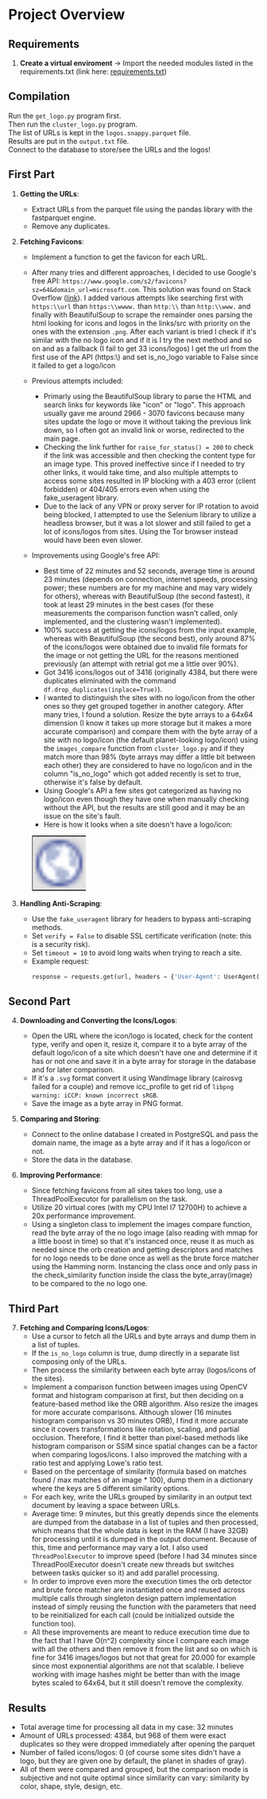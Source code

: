 # Project Overview

## Requirements

1. **Create a virtual enviroment**
   -> Import the  needed modules listed in the requirements.txt (link here: [requirements.txt](https://github.com/davide-perli/App-clust3r/blob/main/requirements.txt))

## Compilation

Run the `get_logo.py` program first.  
Then run the `cluster_logo.py` program.  
The list of URLs is kept in the `logos.snappy.parquet` file.  
Results are put in the `output.txt` file.  
Connect to the database to store/see the URLs and the logos!

## First Part

1. **Getting the URLs**:
   - Extract URLs from the parquet file using the pandas library with the fastparquet engine.
   - Remove any duplicates.

2. **Fetching Favicons**:
   - Implement a function to get the favicon for each URL.
   - After many tries and different approaches, I decided to use Google's free API: `https://www.google.com/s2/favicons?sz=64&domain_url=microsoft.com`. This solution was found on Stack Overflow ([link](https://stackoverflow.com/questions/10456663/any-way-to-grab-a-logo-icon-from-website-url-programmatically)). I added various attempts like searching first with `https:\\url` than `https:\\wwww.` than `http:\\` than `http:\\www.` and finally with BeautifulSoup to scrape the remainder ones parsing the html looking for icons and logos in the links/src with priority on the ones with the extension `.png`. After each variant is tried I check if it's similar with the no logo icon and if it is I try the next method and so on and as a fallback (I fail to get 33 icons/logos) I get the url from the first use of the API (https:\\) and set is_no_logo variable to False since it failed to get a logo/icon
   - Previous attempts included:
     - Primarly using the BeautifulSoup library to parse the HTML and search links for keywords like "icon" or "logo". This approach usually gave me around 2966 - 3070 favicons because many sites update the logo or move it without taking the previous link down, so I often got an invalid link or worse, redirected to the main page.
     - Checking the link further for `raise_for_status() = 200` to check if the link was accessible and then checking the content type for an image type. This proved ineffective since if I needed to try other links, it would take time, and also multiple attempts to access some sites resulted in IP blocking with a 403 error (client forbidden) or 404/405 errors even when using the fake_useragent library.
     - Due to the lack of any VPN or proxy server for IP rotation to avoid being blocked, I attempted to use the Selenium library to utilize a headless browser, but it was a lot slower and still failed to get a lot of icons/logos from sites. Using the Tor browser instead would have been even slower.
   - Improvements using Google's free API:
     - Best time of 22 minutes and 52 seconds, average time is around 23 minutes (depends on connection, internet speeds, processing power; these numbers are for my machine and may vary widely for others), whereas with BeautifulSoup (the second fastest), it took at least 29 minutes in the best cases (for these measurements the comparison function wasn't called, only implemented, and the clustering wasn't implemented).
     - 100% success at getting the icons/logos from the input example, whereas with BeautifulSoup (the second best), only around 87% of the icons/logos were obtained due to invalid file formats for the image or not getting the URL for the reasons mentioned previously (an attempt with retrial got me a little over 90%).
     - Got 3416 icons/logos out of 3416 (originally 4384, but there were duplicates eliminated with the command `df.drop_duplicates(inplace=True)`).
     - I wanted to distinguish the sites with no logo/icon from the other ones so they get grouped together in another category. After many tries, I found a solution. Resize the byte arrays to a 64x64 dimension (I know it takes up more storage but it makes a more accurate comparison) and compare them with the byte array of a site with no logo/icon (the default planet-looking logo/icon) using the `images_compare` function from `cluster_logo.py` and if they match more than 98% (byte arrays may differ a little bit between each other) they are considered to have no logo/icon and in the column "is_no_logo" which got added recently is set to true, otherwise it's false by default.
     - Using Google's API a few sites got categorized as having no logo/icon even though they have one when manually checking without the API, but the results are still good and it may be an issue on the site's fault.
     - Here is how it looks when a site doesn't have a logo/icon:
     
     ![alt text](image.png)

3. **Handling Anti-Scraping**:
   - Use the `fake_useragent` library for headers to bypass anti-scraping methods.
   - Set `verify = False` to disable SSL certificate verification (note: this is a security risk).
   - Set `timeout = 10` to avoid long waits when trying to reach a site.
   - Example request:
     ```python
     response = requests.get(url, headers = {'User-Agent': UserAgent().random}, verify = False, timeout = 10)
     ```

## Second Part

4. **Downloading and Converting the Icons/Logos**:
   - Open the URL where the icon/logo is located, check for the content type, verify and open it, resize it, compare it to a byte array of the default logo/icon of a site which doesn't have one and determine if it has or not one and save it in a byte array for storage in the database and for later comparison.
   - If it's a `.svg` format convert it using WandImage library (cairosvg failed for a couple) and remove icc_profile to get rid of `libpng warning: iCCP: known incorrect sRGB`.
   - Save the image as a byte array in PNG format.

5. **Comparing and Storing**:
   - Connect to the online database I created in PostgreSQL and pass the domain name, the image as a byte array and if it has a logo/icon or not.
   - Store the data in the database.

6. **Improving Performance**:
   - Since fetching favicons from all sites takes too long, use a ThreadPoolExecutor for parallelism on the task.
   - Utilize 20 virtual cores (with my CPU Intel I7 12700H) to achieve a 20x performance improvement.
   - Using a singleton class to implement the images compare function, read the byte array of the no logo image (also reading with mmap for a little boost in time) so that it's instanced once, reuse it as much as needed since the orb creation and getting descriptors and matches for no logo needs to be done once as well as the brute force matcher using the Hamming norm. Instancing the class once and only pass in the check_similarity function inside the class the byte_array(image) to be compared to the no logo one.

## Third Part

7. **Fetching and Comparing Icons/Logos**:
   - Use a cursor to fetch all the URLs and byte arrays and dump them in a list of tuples.
   - If the `is_no_logo` column is true, dump directly in a separate list composing only of the URLs.
   - Then process the similarity between each byte array (logos/icons of the sites).
   - Implement a comparison function between images using OpenCV format and histogram comparison at first, but then deciding on a feature-based method like the ORB algorithm. Also resize the images for more accurate comparisons. Although slower (16 minutes histogram comparison vs 30 minutes ORB), I find it more accurate since it covers transformations like rotation, scaling, and partial occlusion. Therefore, I find it better than pixel-based methods like histogram comparison or SSIM since spatial changes can be a factor when comparing logos/icons. I also improved the matching with a ratio test and applying Lowe's ratio test.
   - Based on the percentage of similarity (formula based on matches found / max matches of an image * 100), dump them in a dictionary where the keys are 5 different similarity options.
   - For each key, write the URLs grouped by similarity in an output text document by leaving a space between URLs.
   - Average time: 9 minutes, but this greatly depends since the elements are dumped from the database in a list of tuples and then processed, which means that the whole data is kept in the RAM (I have 32GB) for processing until it is dumped in the output document. Because of this, time and performance may vary a lot. I also used `ThreadPoolExecutor` to improve speed (before I had 34 minutes since ThreadPoolExecutor doesn't create new threads but switches between tasks quicker so it) and add parallel  processing.
   - In order to improve even more the execution times the orb detector and brute force matcher are instantiated once and reused across multiple calls through singleton design pattern implementation instead of simply reusing the function with the parameters that need to be reinitialized for each call (could be initialized outside the function too).
   - All these improvements are meant to reduce execution time due to the fact that I have O(n^2) complexity since I compare each image with all the others and then remove it from the list and so on which is fine for 3416 images/logos but not that great for 20.000 for example since most exponential algorithms are not that scalable. I believe working with image hashes might be better than with the image bytes scaled to 64x64, but it still doesn't remove the complexity.


## Results
   - Total average time for processing all data in my case: 32 minutes
   - Amount of URLs processed: 4384, but 968 of them were exact duplicates so they were dropped immediately after opening the parquet
   - Number of failed icons/logos: 0 (of course some sites didn't have a logo, but they are given one by default, the planet in shades of gray).
   - All of them were compared and grouped, but the comparison mode is subjective and not quite optimal since similarity can vary: similarity by color, shape, style, design, etc.